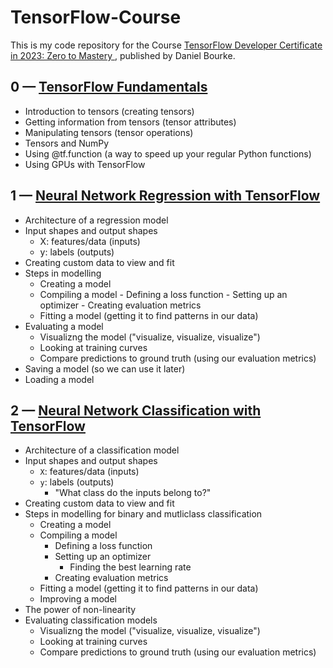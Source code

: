 # TensorFlow-Course

This is my code repository for the Course [TensorFlow Developer Certificate in 2023: Zero to Mastery
](https://is.gd/qG2T02), published by Daniel Bourke.

## 0 — [TensorFlow Fundamentals](https://is.gd/fBwXms)

- Introduction to tensors (creating tensors)
- Getting information from tensors (tensor attributes)
- Manipulating tensors (tensor operations)
- Tensors and NumPy
- Using @tf.function (a way to speed up your regular Python functions)
- Using GPUs with TensorFlow

## 1 — [Neural Network Regression with TensorFlow](https://is.gd/Z5C7xc)

- Architecture of a regression model
- Input shapes and output shapes
  - X: features/data (inputs)
  - y: labels (outputs)
- Creating custom data to view and fit
- Steps in modelling
  - Creating a model
  - Compiling a model
        - Defining a loss function
        - Setting up an optimizer
        - Creating evaluation metrics
  - Fitting a model (getting it to find patterns in our data)
- Evaluating a model
  - Visualizng the model ("visualize, visualize, visualize")
  - Looking at training curves
  - Compare predictions to ground truth (using our evaluation metrics)
- Saving a model (so we can use it later)
- Loading a model

## 2 — [Neural Network Classification with TensorFlow](https://tinyurl.com/2h7686m4)

- Architecture of a classification model
- Input shapes and output shapes
  - `X`: features/data (inputs)
  - `y`: labels (outputs) 
    - "What class do the inputs belong to?"
- Creating custom data to view and fit
- Steps in modelling for binary and mutliclass classification
  - Creating a model
  - Compiling a model
    - Defining a loss function
    - Setting up an optimizer
      - Finding the best learning rate
    - Creating evaluation metrics
  - Fitting a model (getting it to find patterns in our data)
  - Improving a model
- The power of non-linearity
- Evaluating classification models
  - Visualizng the model ("visualize, visualize, visualize")
  - Looking at training curves
  - Compare predictions to ground truth (using our evaluation metrics)